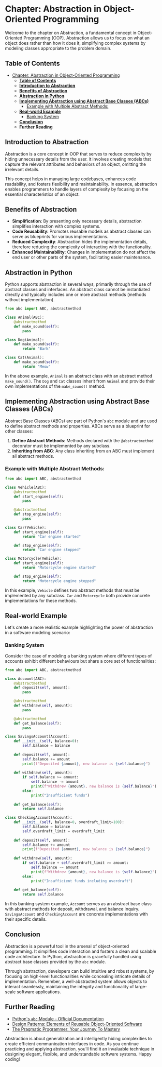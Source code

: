 # Chapter: Abstraction in Object-Oriented Programming

Welcome to the chapter on Abstraction, a fundamental concept in Object-Oriented Programming (OOP). Abstraction allows us to focus on what an object does rather than how it does it, simplifying complex systems by modeling classes appropriate to the problem domain.

## **Table of Contents**

- [Chapter: Abstraction in Object-Oriented Programming](#chapter-abstraction-in-object-oriented-programming)
  - [**Table of Contents**](#table-of-contents)
  - [**Introduction to Abstraction**](#introduction-to-abstraction)
  - [**Benefits of Abstraction**](#benefits-of-abstraction)
  - [**Abstraction in Python**](#abstraction-in-python)
  - [**Implementing Abstraction using Abstract Base Classes (ABCs)**](#implementing-abstraction-using-abstract-base-classes-abcs)
    - [Example with Multiple Abstract Methods:](#example-with-multiple-abstract-methods)
  - [**Real-world Example**](#real-world-example)
    - [Banking System](#banking-system)
  - [**Conclusion**](#conclusion)
  - [**Further Reading**](#further-reading)

## **Introduction to Abstraction**

Abstraction is a core concept in OOP that serves to reduce complexity by hiding unnecessary details from the user. It involves creating models that capture the relevant attributes and behaviors of an object, omitting the irrelevant details.

This concept helps in managing large codebases, enhances code readability, and fosters flexibility and maintainability. In essence, abstraction enables programmers to handle layers of complexity by focusing on the essential characteristics of an object.

## **Benefits of Abstraction**

- **Simplification**: By presenting only necessary details, abstraction simplifies interaction with complex systems.
- **Code Reusability**: Promotes reusable models as abstract classes can serve as blueprints for various implementations.
- **Reduced Complexity**: Abstraction hides the implementation details, therefore reducing the complexity of interacting with the functionality.
- **Enhanced Maintainability**: Changes in implementation do not affect the end user or other parts of the system, facilitating easier maintenance.

## **Abstraction in Python**

Python supports abstraction in several ways, primarily through the use of abstract classes and interfaces. An abstract class cannot be instantiated directly and typically includes one or more abstract methods (methods without implementation).

```python
from abc import ABC, abstractmethod

class Animal(ABC):
    @abstractmethod
    def make_sound(self):
        pass

class Dog(Animal):
    def make_sound(self):
        return "Bark"

class Cat(Animal):
    def make_sound(self):
        return "Meow"
```

In the above example, `Animal` is an abstract class with an abstract method `make_sound()`. The `Dog` and `Cat` classes inherit from `Animal` and provide their own implementations of the `make_sound()` method.

## **Implementing Abstraction using Abstract Base Classes (ABCs)**

Abstract Base Classes (ABCs) are part of Python's `abc` module and are used to define abstract methods and properties. ABCs serve as a blueprint for other classes:

1. **Define Abstract Methods**: Methods declared with the `@abstractmethod` decorator must be implemented by any subclass.
2. **Inheriting from ABC**: Any class inheriting from an ABC must implement all abstract methods.

### Example with Multiple Abstract Methods:

```python
from abc import ABC, abstractmethod

class Vehicle(ABC):
    @abstractmethod
    def start_engine(self):
        pass

    @abstractmethod
    def stop_engine(self):
        pass

class Car(Vehicle):
    def start_engine(self):
        return "Car engine started"

    def stop_engine(self):
        return "Car engine stopped"

class Motorcycle(Vehicle):
    def start_engine(self):
        return "Motorcycle engine started"

    def stop_engine(self):
        return "Motorcycle engine stopped"
```

In this example, `Vehicle` defines two abstract methods that must be implemented by any subclass. `Car` and `Motorcycle` both provide concrete implementations for these methods.

## **Real-world Example**

Let's create a more realistic example highlighting the power of abstraction in a software modeling scenario:

### Banking System

Consider the case of modeling a banking system where different types of accounts exhibit different behaviours but share a core set of functionalities:

```python
from abc import ABC, abstractmethod

class Account(ABC):
    @abstractmethod
    def deposit(self, amount):
        pass

    @abstractmethod
    def withdraw(self, amount):
        pass

    @abstractmethod
    def get_balance(self):
        pass

class SavingsAccount(Account):
    def __init__(self, balance=0):
        self.balance = balance
    
    def deposit(self, amount):
        self.balance += amount
        print(f"Deposited {amount}, new balance is {self.balance}")
    
    def withdraw(self, amount):
        if self.balance >= amount:
            self.balance -= amount
            print(f"Withdrew {amount}, new balance is {self.balance}")
        else:
            print("Insufficient funds")
    
    def get_balance(self):
        return self.balance

class CheckingAccount(Account):
    def __init__(self, balance=0, overdraft_limit=100):
        self.balance = balance
        self.overdraft_limit = overdraft_limit
    
    def deposit(self, amount):
        self.balance += amount
        print(f"Deposited {amount}, new balance is {self.balance}")
    
    def withdraw(self, amount):
        if self.balance + self.overdraft_limit >= amount:
            self.balance -= amount
            print(f"Withdrew {amount}, new balance is {self.balance}")
        else:
            print("Insufficient funds including overdraft")
    
    def get_balance(self):
        return self.balance
```

In this banking system example, `Account` serves as an abstract base class with abstract methods for deposit, withdrawal, and balance inquiry. `SavingsAccount` and `CheckingAccount` are concrete implementations with their specific details.

## **Conclusion**

Abstraction is a powerful tool in the arsenal of object-oriented programming. It simplifies code interaction and fosters a clean and scalable code architecture. In Python, abstraction is gracefully handled using abstract base classes provided by the `abc` module.

Through abstraction, developers can build intuitive and robust systems, by focusing on high-level functionalities while concealing intricate details of implementation. Remember, a well-abstracted system allows objects to interact seamlessly, maintaining the integrity and functionality of large-scale software applications.

## **Further Reading**

- [Python's `abc` Module - Official Documentation](https://docs.python.org/3/library/abc.html)
- [Design Patterns: Elements of Reusable Object-Oriented Software](https://en.wikipedia.org/wiki/Design_Patterns)
- [The Pragmatic Programmer: Your Journey To Mastery](https://pragprog.com/titles/tpp20/the-pragmatic-programmer-20th-anniversary-edition/)

Abstraction is about generalization and intelligently hiding complexities to create efficient communication interfaces in code. As you continue practicing and applying abstraction, you'll find it an invaluable technique in designing elegant, flexible, and understandable software systems. Happy coding!